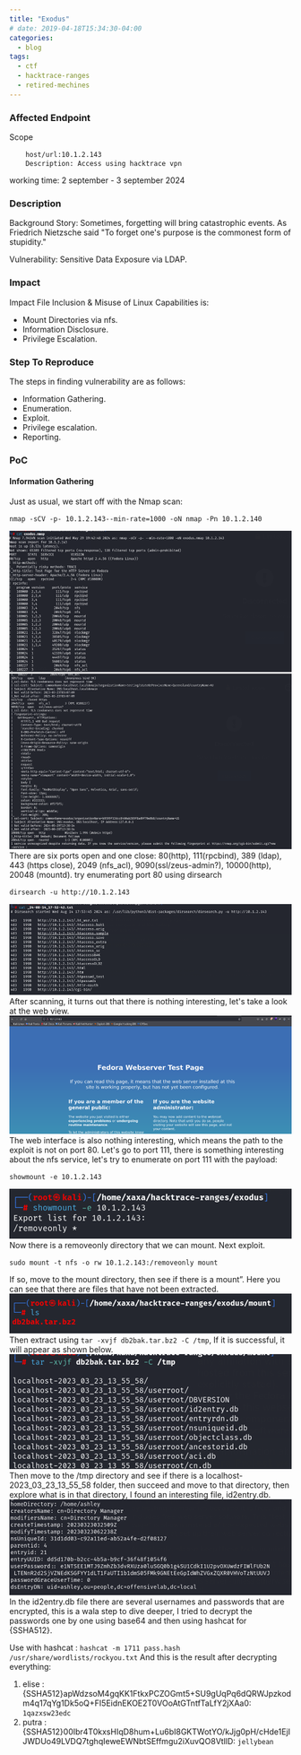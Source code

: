 ```yaml
---
title: "Exodus"
# date: 2019-04-18T15:34:30-04:00
categories:
  - blog
tags:
  - ctf
  - hacktrace-ranges
  - retired-mechines
---
```


### Affected Endpoint ###
Scope
```
    host/url:10.1.2.143
    Description: Access using hacktrace vpn
```
working time: 2 september - 3 september 2024

### Description ###
Background Story: Sometimes, forgetting will bring catastrophic events. As Friedrich Nietzsche said "To forget one's purpose is the commonest form of stupidity."

Vulnerability: Sensitive Data Exposure via LDAP.

### Impact ###
Impact File Inclusion & Misuse of Linux Capabilities is:
- Mount Directories via nfs.
- Information Disclosure.
- Privilege Escalation.


### Step To Reproduce ###
The steps in finding  vulnerability are as follows:
- Information Gathering.
- Enumeration.
- Exploit.
- Privilege escalation.
- Reporting.

### PoC ###
#### Information Gathering ####
Just as usual, we start off with the Nmap scan:
```
nmap -sCV -p- 10.1.2.143--min-rate=1000 -oN nmap -Pn 10.1.2.140
```
![alt text](/assets/images/hacktrace/exodus/image1.png)
![alt text](/assets/images/hacktrace/exodus/image2.png)
There are six ports open and one close: 80(http), 111(rpcbind), 389 (ldap), 443 (https close), 2049 (nfs_acl), 9090(ssl/zeus-admin?), 10000(http), 20048 (mountd). try enumerating port 80 using dirsearch
```
dirsearch -u http://10.1.2.143 
```
![alt text](/assets/images/hacktrace/exodus/image3.png)
After scanning, it turns out that there is nothing interesting, let's take a look at the web view. 
![alt text](/assets/images/hacktrace/exodus/image4.png)
The web interface is also nothing interesting, which means the path to the exploit is not on port 80. Let's go to port 111, there is something interesting about the nfs service, let's try to enumerate on port 111 with the payload:
```
showmount -e 10.1.2.143 
```
![alt text](/assets/images/hacktrace/exodus/image5.png)
Now there is a removeonly directory that we can mount. Next exploit.
```
sudo mount -t nfs -o rw 10.1.2.143:/removeonly mount
```
If so, move to the mount directory, then see if there is a mount”. Here you can see that there are files that have not been extracted. 
![alt text](/assets/images/hacktrace/exodus/image6.png)
Then extract using ``` tar -xvjf db2bak.tar.bz2 -C /tmp ```, If it is successful, it will appear as shown below.
![alt text](/assets/images/hacktrace/exodus/image7.png)
Then move to the /tmp directory and see if there is a localhost-2023_03_23_13_55_58 folder, then succeed and move to that directory, then explore what is in that directory, I found an interesting file, id2entry.db.
![alt text](/assets/images/hacktrace/exodus/image8.png)
In the id2entry.db file there are several usernames and passwords that are encrypted, this is a wala step to dive deeper, I tried to decrypt the passwords one by one using base64 and then using hashcat for {SSHA512}.

Use with hashcat : ``` hashcat -m 1711 pass.hash /usr/share/wordlists/rockyou.txt ```
And this is the result after decrypting everything:
1.	elise : {SSHA512}apWdzsoM4gqKK1FtkxPCZOGmt5+SU9gUqPq6dQRWJpzkodm4q17qYg1Dk5oQ+FI5EidnEKOE2T0VOoAtGTntfTaLfY2jXAa0: ``` 1qazxsw23edc ```
2.	putra   : {SSHA512}00Ibr4T0kxsHIqD8hum+Lu6bI8GKTWotYO/kJjg0pH/cHde1EjIJWDUo49LVDQ7tghqIeweEWNbtSEffmgu2iXuvQO8VtllD: ```jellybean```
